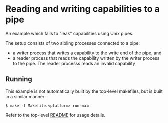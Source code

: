 # Reading and writing capabilities to a pipe

An example which fails to "leak" capabilities using Unix pipes.

The setup consists of two sibling processes connected to a pipe:
  * a writer process that writes a capability to the write end of the pipe, and
  * a reader process that reads the capability written by the writer process
    to the pipe. The reader processs reads an invalid capability

## Running

This example is not automatically built by the top-level makefiles, but is
built in a similar manner:

```
$ make -f Makefile.<platform> run-main
```

Refer to the top-level [README](../../README.md) for usage details.
